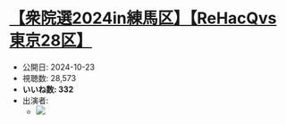 # [【衆院選2024in練馬区】【ReHacQvs東京28区】](https://www.youtube.com/watch?v=n3kmpirmo-w)
-   公開日: 2024-10-23
-   視聴数: 28,573
-   **いいね数: 332**
-   出演者: 
    - [![](https://img.youtube.com/vi/n3kmpirmo-w/hqdefault.jpg)](https://www.youtube.com/watch?v=n3kmpirmo-w)
